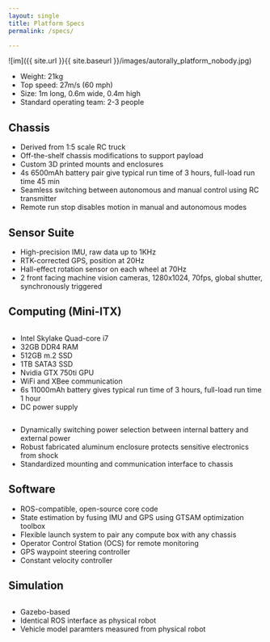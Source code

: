 ```yaml
---
layout: single
title: Platform Specs
permalink: /specs/

---
```


![im]({{ site.url }}{{ site.baseurl }}/images/autorally_platform_nobody.jpg)

  * Weight: 21kg
  * Top speed: 27m/s (60 mph)
  * Size: 1m long, 0.6m wide, 0.4m high
  * Standard operating team: 2-3 people


## Chassis
  * Derived from 1:5 scale RC truck
  * Off-the-shelf chassis modifications to support payload
  * Custom 3D printed mounts and enclosures
  * 4s 6500mAh battery pair give typical run time of 3 hours, full-load run time 45 min
  * Seamless switching between autonomous and manual control using RC transmitter
  * Remote run stop disables motion in manual and autonomous modes

## Sensor Suite
  * High-precision IMU, raw data up to 1KHz
  * RTK-corrected GPS, position at 20Hz
  * Hall-effect rotation sensor on each wheel at 70Hz
  * 2 front facing machine vision cameras, 1280x1024, 70fps, global shutter, synchronously triggered

## Computing (Mini-ITX)
<figure style="width: 300px" class="align-right">
  <img src="{{ site.url }}{{ site.baseurl }}/images/computeBoxExterior.jpg" alt="">
</figure> 

  * Intel Skylake Quad-core i7
  * 32GB DDR4 RAM
  * 512GB m.2 SSD
  * 1TB SATA3 SSD
  * Nvidia GTX 750ti GPU
  * WiFi and XBee communication
  * 6s 11000mAh battery gives typical run time of 3 hours, full-load run time 1 hour
  * DC power supply

<figure style="width: 300px" class="align-right">
  <img src="{{ site.url }}{{ site.baseurl }}/images/computeBoxInterior.jpg" alt="">
</figure>
  
  * Dynamically switching power selection between internal battery and external power
  * Robust fabricated aluminum enclosure protects sensitive electronics from shock
  * Standardized mounting and communication interface to chassis

## Software
  * ROS-compatible, open-source core code
  * State estimation by fusing IMU and GPS using GTSAM optimization toolbox
  * Flexible launch system to pair any compute box with any chassis
  * Operator Control Station (OCS) for remote monitoring
  * GPS waypoint steering controller
  * Constant velocity controller

## Simulation

<figure style="width: 500px" class="align-right">
  <img src="{{ site.url }}{{ site.baseurl }}/images/trackSimulation.jpg" alt="">
</figure>

  * Gazebo-based
  * Identical ROS interface as physical robot
  * Vehicle model paramters measured from physical robot